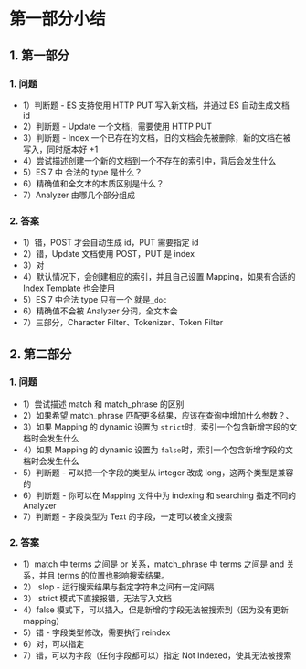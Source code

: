 # 第一部分小结

## 1. 第一部分

### 1. 问题

* 1）判断题 - ES 支持使用 HTTP PUT 写入新文档，并通过 ES 自动生成文档 id
* 2）判断题  - Update 一个文档，需要使用 HTTP PUT
* 3）判断题 - Index 一个已存在的文档，旧的文档会先被删除，新的文档在被写入，同时版本好 +1
* 4）尝试描述创建一个新的文档到一个不存在的索引中，背后会发生什么
* 5）ES 7 中 合法的 type 是什么？
* 6）精确值和全文本的本质区别是什么？
* 7）Analyzer 由哪几个部分组成



### 2. 答案

* 1）错，POST 才会自动生成 id，PUT 需要指定 id
* 2）错，Update 文档使用 POST，PUT 是 index
* 3）对
* 4）默认情况下，会创建相应的索引，并且自己设置 Mapping，如果有合适的 Index Template 也会使用
* 5）ES 7 中合法 type 只有一个 就是`_doc`
* 6）精确值不会被 Analyzer 分词，全文本会
* 7）三部分，Character Filter、Tokenizer、Token Filter



## 2. 第二部分

### 1. 问题

* 1）尝试描述 match 和 match_phrase 的区别
* 2）如果希望 match_phrase 匹配更多结果，应该在查询中增加什么参数？、
* 3）如果 Mapping 的 dynamic 设置为 `strict`时，索引一个包含新增字段的文档时会发生什么
* 4）如果 Mapping 的 dynamic 设置为 `false`时，索引一个包含新增字段的文档时会发生什么
* 5）判断题 - 可以把一个字段的类型从 integer 改成 long，这两个类型是兼容的
* 6）判断题 - 你可以在 Mapping 文件中为 indexing 和 searching 指定不同的 Analyzer
* 7）判断题 - 字段类型为 Text 的字段，一定可以被全文搜索



### 2. 答案

* 1）match 中 terms 之间是 or 关系，match_phrase 中 terms 之间是 and 关系，并且 terms 的位置也影响搜索结果。
* 2） slop - 运行搜索结果与指定字符串之间有一定间隔
* 3） strict 模式下直接报错，无法写入文档
* 4）false 模式下，可以插入，但是新增的字段无法被搜索到（因为没有更新 mapping）
* 5）错 - 字段类型修改，需要执行 reindex
* 6）对，可以指定
* 7）错，可以为字段（任何字段都可以）指定 Not Indexed，使其无法被搜索

